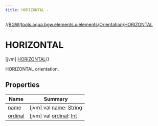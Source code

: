 ```yaml
---
title: HORIZONTAL -
---
```

//[BGW](../../../../index.md)/[tools.aqua.bgw.elements.uielements](../../index.md)/[Orientation](../index.md)/[HORIZONTAL](index.md)



# HORIZONTAL  
 [jvm] [HORIZONTAL](index.md)()  


HORIZONTAL orientation.

   


## Properties  
  
|  Name |  Summary | 
|---|---|
| <a name="tools.aqua.bgw.elements.uielements/Orientation.HORIZONTAL/name/#/PointingToDeclaration/"></a>[name](name.md)| <a name="tools.aqua.bgw.elements.uielements/Orientation.HORIZONTAL/name/#/PointingToDeclaration/"></a> [jvm] val [name](name.md): [String](https://kotlinlang.org/api/latest/jvm/stdlib/kotlin/-string/index.html)   <br>|
| <a name="tools.aqua.bgw.elements.uielements/Orientation.HORIZONTAL/ordinal/#/PointingToDeclaration/"></a>[ordinal](ordinal.md)| <a name="tools.aqua.bgw.elements.uielements/Orientation.HORIZONTAL/ordinal/#/PointingToDeclaration/"></a> [jvm] val [ordinal](ordinal.md): [Int](https://kotlinlang.org/api/latest/jvm/stdlib/kotlin/-int/index.html)   <br>|

